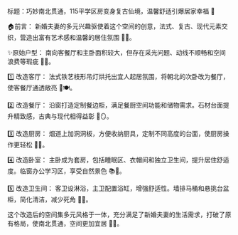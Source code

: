 
标题：巧妙南北贯通，115平学区房变身复古仙境，温馨舒适引爆居家幸福 🌈

🏠前言：
新婚夫妻的多元兴趣驱使着这个空间的创意，法式、复古、现代元素交织，营造出富有艺术感和温馨的居住氛围 🎨💑。

✨原始户型：
南向客餐厅和主卧面积较大，但存在采光问题、动线不顺畅和空间浪费等瑕疵 🏡💡。

1️⃣ 改造客厅：
法式铁艺枝形吊灯烘托出宜人起居氛围，将朝北的次卧改为餐厅，使客餐厅通透敞亮 🌟🍽。

2️⃣ 改造餐厅：
沿窗打造定制餐边柜，满足餐厨空间功能和储物需求。石材台面提升精致感，古典与现代相得益彰 🍷🪞。

3️⃣ 改造厨房：
烟道上加洞洞板，方便收纳厨具，定制不同高度的台面，使厨房操作更轻松 🍳✨。

4️⃣ 改造卧室：
主卧成为套房，包括睡眠区、衣帽间和独立卫生间，提升居住舒适度。临窗办公学习区，享受自然景色 📚🛌。

5️⃣ 改造卫生间：
客卫设淋浴，主卫配置浴缸，增强舒适性。墙排马桶和悬挑台盆柜，简化清洁，减少死角 🚿🧹。

这个改造后的空间集多元风格于一体，充分满足了新婚夫妻的生活需求，打破了原有格局，使南北贯通，空间更加宜居 🌈🏡。
